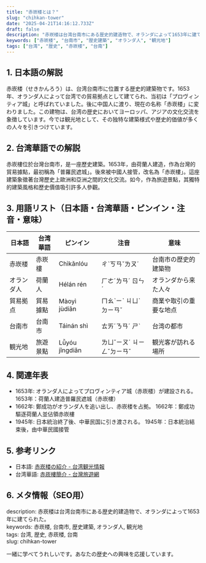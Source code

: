 ```yaml
---
title: "赤崁楼とは？"
slug: "chihkan-tower"
date: "2025-04-21T14:16:12.733Z"
draft: false
description: "赤崁楼は台湾台南市にある歴史的建造物で、オランダによって1653年に建てられた。"
keywords: ["赤崁楼", "台南市", "歴史建築", "オランダ人", "観光地"]
tags: ["台湾", "歴史", "赤崁楼", "台南"]
---
```


## 1. 日本語の解説  
赤崁楼（せきかんろう）は、台湾台南市に位置する歴史的建築物です。1653年、オランダ人によって台湾での貿易拠点として建てられ、当初は「プロヴィンティア城」と呼ばれていました。後に中国人に渡り、現在の名称「赤崁楼」に変わりました。この建物は、台湾の歴史においてヨーロッパ、アジアの文化交流を象徴しています。今では観光地として、その独特な建築様式や歴史的価値が多くの人々を引きつけています。

## 2. 台湾華語での解説  
赤崁樓位於台灣台南市，是一座歷史建築。1653年，由荷蘭人建造，作為台灣的貿易據點，最初稱為「普羅民遮城」。後來被中國人接管，改名為「赤崁樓」。這座建築象徵著台灣歷史上歐洲和亞洲之間的文化交流。如今，作為旅遊景點，其獨特的建築風格和歷史價值吸引許多人參觀。

## 3. 用語リスト（日本語・台湾華語・ピンイン・注音・意味）  
| 日本語      | 台湾華語    | ピンイン          | 注音    | 意味                                |
|-------------|------------|------------------|--------|-------------------------------------|
| 赤崁楼     | 赤崁樓    | Chìkǎnlóu       | ㄔˋㄎㄢˇㄌㄡˊ | 台南市の歴史的建築物                     |
| オランダ人 | 荷蘭人    | Hélán rén        | ㄏㄜˊㄌㄢˊ ㄖㄣˊ | オランダから来た人々                     |
| 貿易拠点     | 貿易據點 | Màoyì jùdiǎn    | ㄇㄠˋㄧˋ ㄐㄩˋㄉㄧㄢˇ | 商業や取引の重要な地点                   |
| 台南市      | 台南市    | Táinán shì       | ㄊㄞˊㄋㄢˊ ㄕˋ   | 台湾の都市                             |
| 観光地      | 旅遊景點  | Lǚyóu jǐngdiǎn  | ㄌㄩˇㄧㄡˊ ㄐㄧㄥˇㄉㄧㄢˇ | 観光客が訪れる場所                       |

## 4. 関連年表  
- 1653年: オランダ人によってプロヴィンティア城（赤崁楼）が建設される。
  1653年：荷蘭人建造普羅民遮城（赤崁樓）    
- 1662年: 鄭成功がオランダ人を追い出し、赤崁楼を占拠。
  1662年：鄭成功驅逐荷蘭人並佔領赤崁樓    
- 1945年: 日本統治終了後、中華民国に引き渡される。
  1945年：日本統治結束後，由中華民國接管    

## 5. 参考リンク  
- 日本語: [赤崁楼の紹介 - 台湾観光情報](https://www.taiwannavi.com/special/5053142)
- 台湾華語: [赤崁樓簡介 - 台灣旅遊網](https://www.taiwantravelmap.tw/places/赤崁樓)

## 6. メタ情報（SEO用）  
description: 赤崁楼は台湾台南市にある歴史的建造物で、オランダによって1653年に建てられた。  
keywords: 赤崁楼, 台南市, 歴史建築, オランダ人, 観光地  
tags: 台湾, 歴史, 赤崁楼, 台南  
slug: chihkan-tower

一緒に学べてうれしいです。あなたの歴史への興味を応援しています。